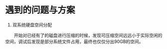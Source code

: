 # 遇到的问题与方案

1. 双系统硬盘空间分配

&emsp;&emsp;开始对已经有了的磁盘进行压缩的时候，发现可压缩空间远远小于实际空闲的空间，调试后发现是部分系统文件占用，最终也仅仅分出90GB的空间。
